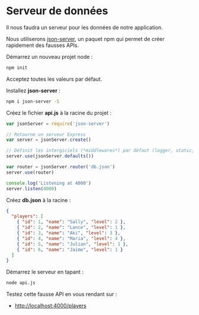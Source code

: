# Serveur de données

Il nous faudra un serveur pour les données de notre application.

Nous utiliserons [json-server](https://github.com/typicode/json-server), un paquet npm qui permet de créer rapidement des fausses APIs.

Démarrez un nouveau projet node :

```bash
npm init
```

Acceptez toutes les valeurs par défaut.

Installez __json-server__ :

```bash
npm i json-server -S
```

Créez le fichier __api.js__ à la racine du projet :

```js
var jsonServer = require('json-server')

// Retourne un serveur Express
var server = jsonServer.create()

// Définit les intergiciels (*middlewares*) par défaut (logger, static, cors et no-cache)
server.use(jsonServer.defaults())

var router = jsonServer.router('db.json')
server.use(router)

console.log('Listening at 4000')
server.listen(4000)
```

Créez __db.json__ à la racine :

```json
{
  "players": [
    { "id": 1, "name": "Sally", "level": 2 },
    { "id": 2, "name": "Lance", "level": 1 },
    { "id": 3, "name": "Aki", "level": 3 },
    { "id": 4, "name": "Maria", "level": 4 },
    { "id": 5, "name": "Julian", "level": 1 },
    { "id": 6, "name": "Jaime", "level": 1 }
  ]
}
```

Démarrez le serveur en tapant :

```bash
node api.js
```

Testez cette fausse API en vous rendant sur :

- <http://localhost:4000/players>
